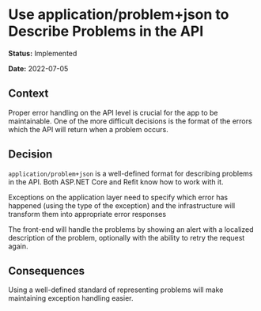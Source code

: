 # Use application/problem+json to Describe Problems in the API

**Status:** Implemented

**Date:** 2022-07-05

## Context

Proper error handling on the API level is crucial for the app to be maintainable. One of the more difficult decisions is
the format of the errors which the API will return when a problem occurs.

## Decision

`application/problem+json` is a well-defined format for describing problems in the API. Both ASP.NET Core and Refit
know how to work with it.

Exceptions on the application layer need to specify which error has happened (using the type of the exception) and the
infrastructure will transform them into appropriate error responses

The front-end will handle the problems by showing an alert with a localized description of the problem, optionally with
the ability to retry the request again.

## Consequences

Using a well-defined standard of representing problems will make maintaining exception handling easier.
